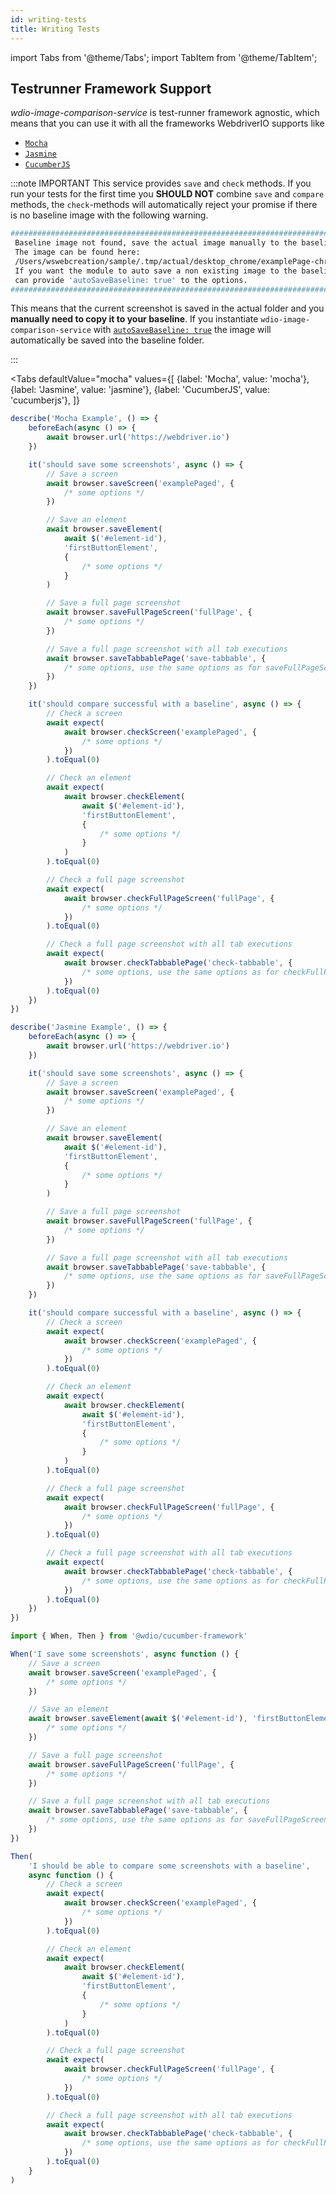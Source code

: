 ```yaml
---
id: writing-tests
title: Writing Tests
---
```


import Tabs from '@theme/Tabs';
import TabItem from '@theme/TabItem';

## Testrunner Framework Support

_wdio-image-comparison-service_ is test-runner framework agnostic, which means that you can use it with all the frameworks WebdriverIO supports like

-   [`Mocha`](https://webdriver.io/docs/frameworks#using-mocha)
-   [`Jasmine`](https://webdriver.io/docs/frameworks#using-jasmine)
-   [`CucumberJS`](https://webdriver.io/docs/frameworks#using-cucumber)

:::note IMPORTANT
This service provides `save` and `check` methods. If you run your tests for the first time you **SHOULD NOT** combine `save` and `compare` methods, the `check`-methods will automatically reject your promise if there is no baseline image with the following warning.

```sh
#####################################################################################
 Baseline image not found, save the actual image manually to the baseline.
 The image can be found here:
 /Users/wswebcreation/sample/.tmp/actual/desktop_chrome/examplePage-chrome-latest-1366x768.png
 If you want the module to auto save a non existing image to the baseline you
 can provide 'autoSaveBaseline: true' to the options.
#####################################################################################

```

This means that the current screenshot is saved in the actual folder and you **manually need to copy it to your baseline**.
If you instantiate `wdio-image-comparison-service` with [`autoSaveBaseline: true`](./service-options#autosavebaseline) the image will automatically be saved into the baseline folder.

:::

<Tabs
    defaultValue="mocha"
    values={[
        {label: 'Mocha', value: 'mocha'},
        {label: 'Jasmine', value: 'jasmine'},
        {label: 'CucumberJS', value: 'cucumberjs'},
    ]}
>
<TabItem value="mocha">

```ts
describe('Mocha Example', () => {
    beforeEach(async () => {
        await browser.url('https://webdriver.io')
    })

    it('should save some screenshots', async () => {
        // Save a screen
        await browser.saveScreen('examplePaged', {
            /* some options */
        })

        // Save an element
        await browser.saveElement(
            await $('#element-id'),
            'firstButtonElement',
            {
                /* some options */
            }
        )

        // Save a full page screenshot
        await browser.saveFullPageScreen('fullPage', {
            /* some options */
        })

        // Save a full page screenshot with all tab executions
        await browser.saveTabbablePage('save-tabbable', {
            /* some options, use the same options as for saveFullPageScreen */
        })
    })

    it('should compare successful with a baseline', async () => {
        // Check a screen
        await expect(
            await browser.checkScreen('examplePaged', {
                /* some options */
            })
        ).toEqual(0)

        // Check an element
        await expect(
            await browser.checkElement(
                await $('#element-id'),
                'firstButtonElement',
                {
                    /* some options */
                }
            )
        ).toEqual(0)

        // Check a full page screenshot
        await expect(
            await browser.checkFullPageScreen('fullPage', {
                /* some options */
            })
        ).toEqual(0)

        // Check a full page screenshot with all tab executions
        await expect(
            await browser.checkTabbablePage('check-tabbable', {
                /* some options, use the same options as for checkFullPageScreen */
            })
        ).toEqual(0)
    })
})
```

</TabItem>
<TabItem value="jasmine">

```ts
describe('Jasmine Example', () => {
    beforeEach(async () => {
        await browser.url('https://webdriver.io')
    })

    it('should save some screenshots', async () => {
        // Save a screen
        await browser.saveScreen('examplePaged', {
            /* some options */
        })

        // Save an element
        await browser.saveElement(
            await $('#element-id'),
            'firstButtonElement',
            {
                /* some options */
            }
        )

        // Save a full page screenshot
        await browser.saveFullPageScreen('fullPage', {
            /* some options */
        })

        // Save a full page screenshot with all tab executions
        await browser.saveTabbablePage('save-tabbable', {
            /* some options, use the same options as for saveFullPageScreen */
        })
    })

    it('should compare successful with a baseline', async () => {
        // Check a screen
        await expect(
            await browser.checkScreen('examplePaged', {
                /* some options */
            })
        ).toEqual(0)

        // Check an element
        await expect(
            await browser.checkElement(
                await $('#element-id'),
                'firstButtonElement',
                {
                    /* some options */
                }
            )
        ).toEqual(0)

        // Check a full page screenshot
        await expect(
            await browser.checkFullPageScreen('fullPage', {
                /* some options */
            })
        ).toEqual(0)

        // Check a full page screenshot with all tab executions
        await expect(
            await browser.checkTabbablePage('check-tabbable', {
                /* some options, use the same options as for checkFullPageScreen */
            })
        ).toEqual(0)
    })
})
```

</TabItem>
<TabItem value="cucumberjs">

```ts
import { When, Then } from '@wdio/cucumber-framework'

When('I save some screenshots', async function () {
    // Save a screen
    await browser.saveScreen('examplePaged', {
        /* some options */
    })

    // Save an element
    await browser.saveElement(await $('#element-id'), 'firstButtonElement', {
        /* some options */
    })

    // Save a full page screenshot
    await browser.saveFullPageScreen('fullPage', {
        /* some options */
    })

    // Save a full page screenshot with all tab executions
    await browser.saveTabbablePage('save-tabbable', {
        /* some options, use the same options as for saveFullPageScreen */
    })
})

Then(
    'I should be able to compare some screenshots with a baseline',
    async function () {
        // Check a screen
        await expect(
            await browser.checkScreen('examplePaged', {
                /* some options */
            })
        ).toEqual(0)

        // Check an element
        await expect(
            await browser.checkElement(
                await $('#element-id'),
                'firstButtonElement',
                {
                    /* some options */
                }
            )
        ).toEqual(0)

        // Check a full page screenshot
        await expect(
            await browser.checkFullPageScreen('fullPage', {
                /* some options */
            })
        ).toEqual(0)

        // Check a full page screenshot with all tab executions
        await expect(
            await browser.checkTabbablePage('check-tabbable', {
                /* some options, use the same options as for checkFullPageScreen */
            })
        ).toEqual(0)
    }
)
```

</TabItem>
</Tabs>
